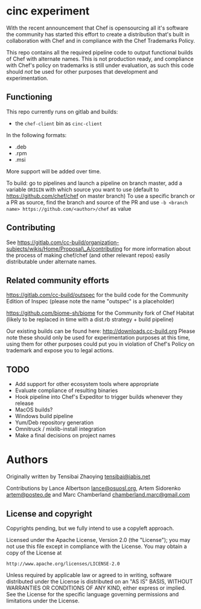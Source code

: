 # cinc experiment

With the recent announcement that Chef is opensourcing all it's software the community has started this effort to create a distribution that's built in collaboration with Chef and in compliance with the Chef Trademarks Policy.

This repo contains all the required pipeline code to output functional builds of Chef with alternate names. This is not production ready, and compliance with Chef's policy on trademarks is still under evaluation, as such this code should _not_ be used for other purposes that development and experimentation.

## Functioning

This repo currently runs on gitlab and builds:

- the `chef-client` bin as `cinc-client`

In the following formats:

- .deb
- .rpm
- .msi

More support will be added over time.

To build: go to pipelines and launch a pipeline on branch master, add a variable `ORIGIN` with which source you want to use (default to https://github.com/chef/chef on master branch)
To use a specific branch or a PR as source, find the branch and source of the PR and use `-b <branch name> https://github.com/<author>/chef` as value

## Contributing

See https://gitlab.com/cc-build/organization-subjects/wikis/Home/Proposal\_A/contributing for more information about the process of making chef/chef (and other relevant repos) easily distributable under alternate names.

## Related community efforts

https://gitlab.com/cc-build/outspec for the build code for the Community Edition of Inspec (please note the name "outspec" is a placeholder)

https://github.com/biome-sh/biome for the Community fork of Chef Habitat (likely to be replaced in time with a dist.rb strategy + build pipeline)

Our existing builds can be found here: http://downloads.cc-build.org Please note these should only be used for experimentation purposes at this time, using them for other purposes could put you in violation of Chef's Policy on trademark and expose you to legal actions.

## TODO

- Add support for other ecosystem tools where appropriate
- Evaluate compliance of resulting binaries
- Hook pipeline into Chef's Expeditor to trigger builds whenever they release
- MacOS builds?
- Windows build pipeline
- Yum/Deb repository generation
- Omnitruck / mixlib-install integration
- Make a final decisions on project names

# Authors

Originally written by Tensibai Zhaoying tensibai@iabis.net

Contributions by Lance Albertson lance@osuosl.org, Artem Sidorenko artem@posteo.de and Marc Chamberland chamberland.marc@gmail.com

## License and copyright

Copyrights pending, but we fully intend to use a copyleft approach.

Licensed under the Apache License, Version 2.0 (the "License");
you may not use this file except in compliance with the License.
You may obtain a copy of the License at

    http://www.apache.org/licenses/LICENSE-2.0

Unless required by applicable law or agreed to in writing, software
distributed under the License is distributed on an "AS IS" BASIS,
WITHOUT WARRANTIES OR CONDITIONS OF ANY KIND, either express or implied.
See the License for the specific language governing permissions and
limitations under the License.
